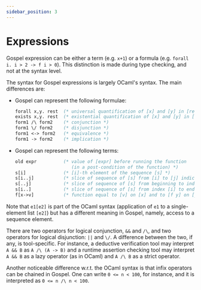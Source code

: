 ```yaml
---
sidebar_position: 3
---
```


# Expressions

Gospel expression can be either a term (e.g. `x+1`) or a formula (e.g.
`forall i. i > 2 -> f i > 0`). This distinction is made during type checking,
and not at the syntax level.

The syntax for Gospel expressions is largely OCaml's syntax.
The main differences are:

- Gospel can represent the following formulae:

  ```ocaml invalidSyntax
  forall x,y. rest  (* universal quantification of [x] and [y] in [rest] *)
  exists x,y. rest  (* existential quantification of [x] and [y] in [rest] *)
  form1 /\ form2    (* conjunction *)
  form1 \/ form2    (* disjunction *)
  form1 <-> form2   (* equivalence *)
  form1 -> form2    (* implication *)
  ```

- Gospel can represent the following terms:

  ```ocaml invalidSyntax
  old expr          (* value of [expr] before running the function
                       (in a post-condition of the function) *)
  s[i]              (* [i]-th element of the sequence [s] *)
  s[i..j]           (* slice of sequence of [s] from [i] to [j] indices *)
  s[..j]            (* slice of sequence of [s] from beginning to index [j] *)
  s[i..]            (* slice of sequence of [s] from index [i] to end *)
  f[x->v]           (* function equal to [v] on [x] and to [f y] on [y] *)
  ```

Note that `e1[e2]` is part of the OCaml syntax (application of `e1` to a
single-element list `[e2]`) but has a different meaning in Gospel, namely,
access to a sequence element.

There are two operators for logical conjunction, `&&` and `/\`, and two
operators for logical disjunction: `||` and `\/`. A difference between the two,
if any, is tool-specific. For instance, a deductive verification tool may
interpret `A && B` as `A /\ (A -> B)` and a runtime assertion checking tool may
interpret `A && B` as a lazy operator (as in OCaml) and `A /\ B` as a strict
operator.

Another noticeable difference w.r.t. the OCaml syntax is that infix operators
can be chained in Gospel. One can write `0 <= n < 100`, for instance, and it is
interpreted as `0 <= n /\ n < 100`.
